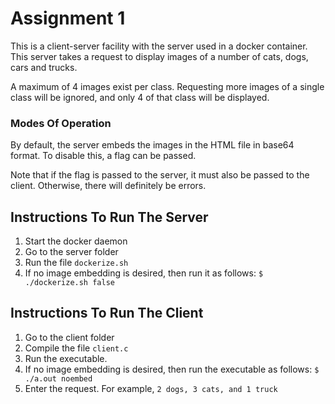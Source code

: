 # Assignment 1
This is a client-server facility with the server used in a docker container.
This server takes a request to display images of a number of cats, dogs, cars and trucks.

A maximum of 4 images exist per class.
Requesting more images of a single class will be ignored, and only 4 of that class will be displayed.

### Modes Of Operation
By default, the server embeds the images in the HTML file in base64 format.
To disable this, a flag can be passed.

Note that if the flag is passed to the server, it must also be passed to the client.
Otherwise, there will definitely be errors.

## Instructions To Run The Server
  1. Start the docker daemon
  2. Go to the server folder
  3. Run the file `dockerize.sh`
  4. If no image embedding is desired, then run it as follows: `$ ./dockerize.sh false`

## Instructions To Run The Client
  1. Go to the client folder
  2. Compile the file `client.c`
  3. Run the executable.
  4. If no image embedding is desired, then run the executable as follows: `$ ./a.out noembed`
  5. Enter the request. For example, `2 dogs, 3 cats, and 1 truck`
